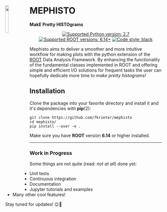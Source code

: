 # <img align="left" src="https://user-images.githubusercontent.com/46888282/52371690-834e1f80-2a56-11e9-885a-17edead682b2.png" width="15%" height="15%"> MEPHISTO
**MakE Pretty HISTOgrams**

<p align="center">
<a href="https://github.com/fkrieter/mephisto"><img alt="Supported Python version: 2.7" src="https://img.shields.io/badge/python-2.7-blue.svg?style=flat-square"></a>
<a href="https://github.com/root-project/root"><img alt="Supported ROOT versions: 6.14+" src="https://img.shields.io/badge/ROOT-6.14%2B-brightgreen.svg?style=flat-square"></a>
<a href="https://github.com/ambv/black"><img alt="Code style: black" src="https://img.shields.io/badge/code%20style-black-000000.svg?style=flat-square"></a>
</p>

Mephisto aims to deliver a smoother and more intuitive workflow for making plots with the python extension of the [ROOT](https://root.cern.ch/) Data Analysis Framework.
By enhancing the functionality of the fundamental classes implemented in ROOT and offering simple and efficient I/O solutions for frequent tasks the user can hopefully dedicate more time to *make pretty histograms!*

## Installation

Clone the package into your favorite directory and install it and it's dependencies with **pip**(2):
```
git clone https://github.com/fkrieter/mephisto
cd mephisto/
pip install --user -e .
```
Make sure you have **ROOT** version **6.14** or higher installed.

---

### Work in Progress

Some things are not quite (read: *not at all*) done yet:
* Unit tests
* Continuous integration
* Documentation
* Jupyter tutorials and examples
* Many other cool features!

Stay tuned for updates! :wink::see_no_evil:

